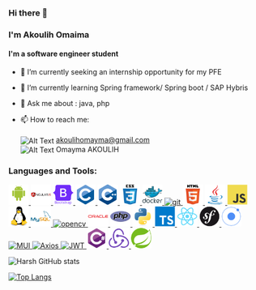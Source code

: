 ### Hi there 👋
### I'm Akoulih Omaima
#### I'm a software engineer student 




- 🔭 I’m currently seeking an internship opportunity for my PFE
- 🌱 I’m currently learning Spring framework/ Spring boot / SAP Hybris
- 💬 Ask me about : java, php
- 📫 How to reach me: <br/><br/>
      <img src="https://cdn-icons-png.flaticon.com/512/60/60543.png" alt="Alt Text" style="width: 25px; height:25px;" align="center">  akoulihomayma@gmail.com <br/>
      <img src="https://cdn-icons-png.flaticon.com/512/61/61109.png" alt="Alt Text" style="width: 25px; height:25px;" align="center"> Omayma AKOULIH

  <!-- Language and Tools -->

<h3 align="left">Languages and Tools:</h3>

<p align="left"> <a href="https://developer.android.com" target="_blank"> <img src="https://raw.githubusercontent.com/devicons/devicon/master/icons/android/android-original-wordmark.svg" alt="android" width="40" height="40"/> </a> <a href="https://angular.io" target="_blank"> 
<img src="https://raw.githubusercontent.com/devicons/devicon/master/icons/angularjs/angularjs-original-wordmark.svg" alt="angularjs" width="40" height="40"/> </a> <a href="https://getbootstrap.com" target="_blank"> <img src="https://raw.githubusercontent.com/devicons/devicon/master/icons/bootstrap/bootstrap-plain-wordmark.svg" alt="bootstrap" width="40" height="40"/> </a> <a href="https://www.cprogramming.com/" target="_blank"> <img src="https://raw.githubusercontent.com/devicons/devicon/master/icons/c/c-original.svg" alt="c" width="40" height="40"/> </a> <a href="https://www.w3schools.com/cpp/" target="_blank"> <img src="https://raw.githubusercontent.com/devicons/devicon/master/icons/cplusplus/cplusplus-original.svg" alt="cplusplus" width="40" height="40"/> </a> <a href="https://www.w3schools.com/css/" target="_blank"> <img src="https://raw.githubusercontent.com/devicons/devicon/master/icons/css3/css3-original-wordmark.svg" alt="css3" width="40" height="40"/> </a> <a href="https://www.docker.com/" target="_blank"> <img src="https://raw.githubusercontent.com/devicons/devicon/master/icons/docker/docker-original-wordmark.svg" alt="docker" width="40" height="40"/> </a> <a href="https://git-scm.com/" target="_blank"> <img src="https://www.vectorlogo.zone/logos/git-scm/git-scm-icon.svg" alt="git" width="40" height="40"/> </a> <a href="https://www.w3.org/html/" target="_blank"> <img src="https://raw.githubusercontent.com/devicons/devicon/master/icons/html5/html5-original-wordmark.svg" alt="html5" width="40" height="40"/> </a> <a href="https://www.java.com" target="_blank"> <img src="https://raw.githubusercontent.com/devicons/devicon/master/icons/java/java-original.svg" alt="java" width="40" height="40"/> </a> <a href="https://developer.mozilla.org/en-US/docs/Web/JavaScript" target="_blank"> <img src="https://raw.githubusercontent.com/devicons/devicon/master/icons/javascript/javascript-original.svg" alt="javascript" width="40" height="40"/> </a> <a href="https://www.linux.org/" target="_blank"> <img src="https://raw.githubusercontent.com/devicons/devicon/master/icons/linux/linux-original.svg" alt="linux" width="40" height="40"/> </a> <a href="https://www.microsoft.com/en-us/sql-server" target="_blank">  <img src="https://raw.githubusercontent.com/devicons/devicon/master/icons/mysql/mysql-original-wordmark.svg" alt="mysql" width="40" height="40"/> </a> <a href="https://opencv.org/" target="_blank"> <img src="https://www.vectorlogo.zone/logos/opencv/opencv-icon.svg" alt="opencv" width="40" height="40"/> </a> <a href="https://www.oracle.com/" target="_blank"> <img src="https://raw.githubusercontent.com/devicons/devicon/master/icons/oracle/oracle-original.svg" alt="oracle" width="40" height="40"/> </a> <a href="https://www.php.net" target="_blank"> <img src="https://raw.githubusercontent.com/devicons/devicon/master/icons/php/php-original.svg" alt="php" width="40" height="40"/> </a> <a href="https://www.python.org" target="_blank"> <img src="https://raw.githubusercontent.com/devicons/devicon/master/icons/python/python-original.svg" alt="python" width="40" height="40"/> </a> <a href="https://www.typescriptlang.org/" target="_blank"> <img src="https://raw.githubusercontent.com/devicons/devicon/master/icons/typescript/typescript-original.svg" alt="typescript" width="40" height="40"/> </a>
<a href="https://fr.legacy.reactjs.org/" target="_blank"> <img src="https://raw.githubusercontent.com/devicons/devicon/master/icons/react/react-original.svg" alt="react" width="40" height="40"/> </a> <a href="https://symfony.com/" target="_blank"> <img src="https://raw.githubusercontent.com/devicons/devicon/master/icons/symfony/symfony-original.svg" alt="Symfony" width="40" height="40"/> </a> <a href="https://ionicframework.com/" target="_blank"> <img src="https://raw.githubusercontent.com/devicons/devicon/master/icons/ionic/ionic-original.svg" alt="Ionic" width="40" height="40"/> </a> <a href="https://mui.com/" target="_blank"> <img src="https://mui.com/static/logo.png" alt="MUI" width="40" height="40"/> </a> <a href="https://axios-http.com/fr/docs/intro" target="_blank"> <img src="https://avatars.githubusercontent.com/u/32372333?s=280&v=4" alt="Axios" width="40" height="40"/> </a> <a href="https://jwt.io/" target="_blank"> <img src="https://seeklogo.com/images/J/jwt-logo-65D86B4640-seeklogo.com.png" alt="JWT" width="40" height="40"/> </a> <a href="https://learn.microsoft.com/en-us/dotnet/csharp/"> <img src="https://raw.githubusercontent.com/devicons/devicon/master/icons/csharp/csharp-original.svg" alt="C#" width="40" height="40"/> </a> <a href="https://redux.js.org/"> <img src="https://raw.githubusercontent.com/devicons/devicon/master/icons/redux/redux-original.svg" alt="Redux" width="40" height="40"/> </a> <a href="https://spring.io/"> <img src="https://raw.githubusercontent.com/devicons/devicon/master/icons/spring/spring-original.svg" alt="Spring" width="40" height="40"/> </a>


<!-- Github Statistics Cards -->


  ![Harsh GitHub stats](https://github-readme-stats.vercel.app/api?username=omaimaakoulih&count_private=true&title_color=39FF14&show_icons=true&icon_color=ADD8E6&theme=dracula&include_all_commits=true&hide_rank=false&custom_title=@Github-stats)


[![Top Langs](https://github-readme-stats.vercel.app/api/top-langs/?username=omaimaakoulih&theme=react&custom_title=Most-Used-Languages)](https://github.com/omaimaakoulih/github-readme-stats) 





